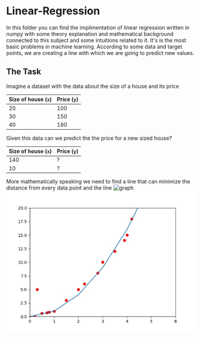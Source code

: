 # Linear-Regression
In this folder you can find the implimentation of linear regression written in numpy with some theory explanation and mathematical background connected to this subject and some intuitions related to it. It's is the most basic problems in machine learning. According to some data and target points, we are creating a line with which we are going to predict new values.

## The Task

Imagine a dataset with the data about the size of a house and its price 


| Size of house (`x`) | Price (`y`) |
| ------------------- | ----------- |
| 20                  | 100         |
| 30                  | 150         |
| 40                  | 180         |

Given this data can we predict the the price for a new sized house?

| Size of house (`x`) | Price (`y`) |
| ------------------- | ----------- |
| 140                 | ?           |
| 10                  | ?           |

More mathematically speaking we need to find a line that can minimize the distance from every data point and the line
![graph](/images/example1.jpg)
![graph2](./images/example2.jpg)